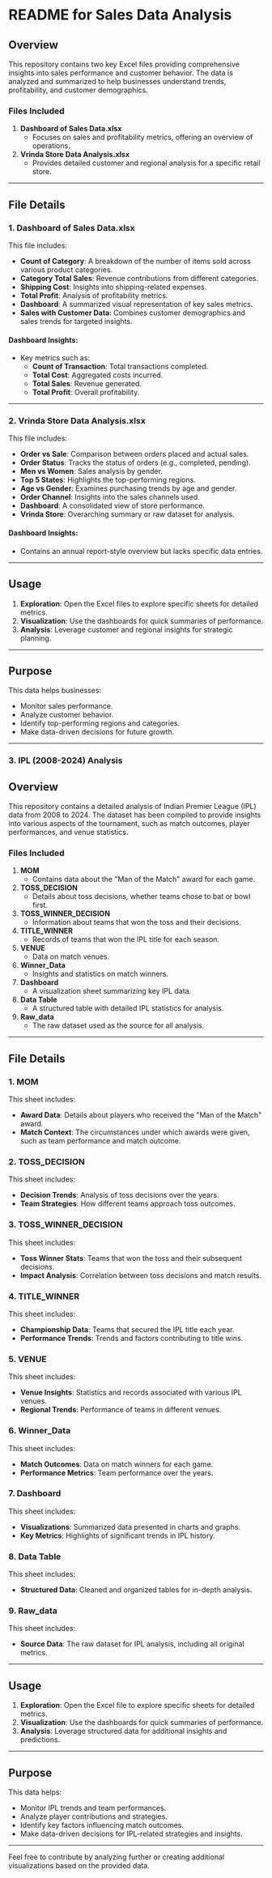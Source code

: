 # README for Sales Data Analysis

## Overview
This repository contains two key Excel files providing comprehensive insights into sales performance and customer behavior. The data is analyzed and summarized to help businesses understand trends, profitability, and customer demographics.

### Files Included
1. **Dashboard of Sales Data.xlsx**
   - Focuses on sales and profitability metrics, offering an overview of operations.
2. **Vrinda Store Data Analysis.xlsx**
   - Provides detailed customer and regional analysis for a specific retail store.

---

## File Details

### 1. Dashboard of Sales Data.xlsx
This file includes:
- **Count of Category**: A breakdown of the number of items sold across various product categories.
- **Category Total Sales**: Revenue contributions from different categories.
- **Shipping Cost**: Insights into shipping-related expenses.
- **Total Profit**: Analysis of profitability metrics.
- **Dashboard**: A summarized visual representation of key sales metrics.
- **Sales with Customer Data**: Combines customer demographics and sales trends for targeted insights.

#### Dashboard Insights:
- Key metrics such as:
  - **Count of Transaction**: Total transactions completed.
  - **Total Cost**: Aggregated costs incurred.
  - **Total Sales**: Revenue generated.
  - **Total Profit**: Overall profitability.

---

### 2. Vrinda Store Data Analysis.xlsx
This file includes:
- **Order vs Sale**: Comparison between orders placed and actual sales.
- **Order Status**: Tracks the status of orders (e.g., completed, pending).
- **Men vs Women**: Sales analysis by gender.
- **Top 5 States**: Highlights the top-performing regions.
- **Age vs Gender**: Examines purchasing trends by age and gender.
- **Order Channel**: Insights into the sales channels used.
- **Dashboard**: A consolidated view of store performance.
- **Vrinda Store**: Overarching summary or raw dataset for analysis.

#### Dashboard Insights:
- Contains an annual report-style overview but lacks specific data entries.

---

## Usage
1. **Exploration**: Open the Excel files to explore specific sheets for detailed metrics.
2. **Visualization**: Use the dashboards for quick summaries of performance.
3. **Analysis**: Leverage customer and regional insights for strategic planning.

---

## Purpose
This data helps businesses:
- Monitor sales performance.
- Analyze customer behavior.
- Identify top-performing regions and categories.
- Make data-driven decisions for future growth.

---

### 3. IPL (2008-2024) Analysis

## Overview
This repository contains a detailed analysis of Indian Premier League (IPL) data from 2008 to 2024. The dataset has been compiled to provide insights into various aspects of the tournament, such as match outcomes, player performances, and venue statistics.

### Files Included
1. **MOM**
   - Contains data about the "Man of the Match" award for each game.
2. **TOSS_DECISION**
   - Details about toss decisions, whether teams chose to bat or bowl first.
3. **TOSS_WINNER_DECISION**
   - Information about teams that won the toss and their decisions.
4. **TITLE_WINNER**
   - Records of teams that won the IPL title for each season.
5. **VENUE**
   - Data on match venues.
6. **Winner_Data**
   - Insights and statistics on match winners.
7. **Dashboard**
   - A visualization sheet summarizing key IPL data.
8. **Data Table**
   - A structured table with detailed IPL statistics for analysis.
9. **Raw_data**
   - The raw dataset used as the source for all analysis.

---

## File Details

### 1. MOM
This sheet includes:
- **Award Data**: Details about players who received the "Man of the Match" award.
- **Match Context**: The circumstances under which awards were given, such as team performance and match outcome.

### 2. TOSS_DECISION
This sheet includes:
- **Decision Trends**: Analysis of toss decisions over the years.
- **Team Strategies**: How different teams approach toss outcomes.

### 3. TOSS_WINNER_DECISION
This sheet includes:
- **Toss Winner Stats**: Teams that won the toss and their subsequent decisions.
- **Impact Analysis**: Correlation between toss decisions and match results.

### 4. TITLE_WINNER
This sheet includes:
- **Championship Data**: Teams that secured the IPL title each year.
- **Performance Trends**: Trends and factors contributing to title wins.

### 5. VENUE
This sheet includes:
- **Venue Insights**: Statistics and records associated with various IPL venues.
- **Regional Trends**: Performance of teams in different venues.

### 6. Winner_Data
This sheet includes:
- **Match Outcomes**: Data on match winners for each game.
- **Performance Metrics**: Team performance over the years.

### 7. Dashboard
This sheet includes:
- **Visualizations**: Summarized data presented in charts and graphs.
- **Key Metrics**: Highlights of significant trends in IPL history.

### 8. Data Table
This sheet includes:
- **Structured Data**: Cleaned and organized tables for in-depth analysis.

### 9. Raw_data
This sheet includes:
- **Source Data**: The raw dataset for IPL analysis, including all original metrics.

---

## Usage
1. **Exploration**: Open the Excel file to explore specific sheets for detailed metrics.
2. **Visualization**: Use the dashboards for quick summaries of performance.
3. **Analysis**: Leverage structured data for additional insights and predictions.

---

## Purpose
This data helps:
- Monitor IPL trends and team performances.
- Analyze player contributions and strategies.
- Identify key factors influencing match outcomes.
- Make data-driven decisions for IPL-related strategies and insights.

---

Feel free to contribute by analyzing further or creating additional visualizations based on the provided data.



